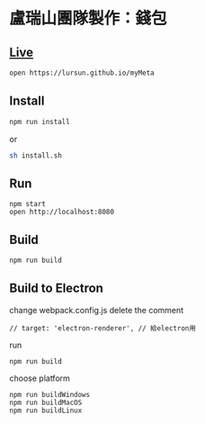 # 盧瑞山團隊製作：錢包

## [Live](https://lursun.github.io/myMeta)
```sh
open https://lursun.github.io/myMeta
```

## Install
```sh
npm run install
```
or
```sh
sh install.sh
```

## Run
```
npm start
open http://localhost:8080
```

## Build
```sh
npm run build
```

## Build to Electron
change webpack.config.js
delete the comment
```
// target: 'electron-renderer', // 給electron用
```
run
```
npm run build
```
choose platform
```
npm run buildWindows
npm run buildMacOS
npm run buildLinux
```
